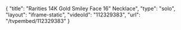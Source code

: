 {
    "title": "Rarities 14K Gold Smiley Face 16\" Necklace",
    "type": "solo",
    "layout": "iframe-static",
    "videoId": "112329383",
    "url": "\/tvpembed\/112329383"
}
